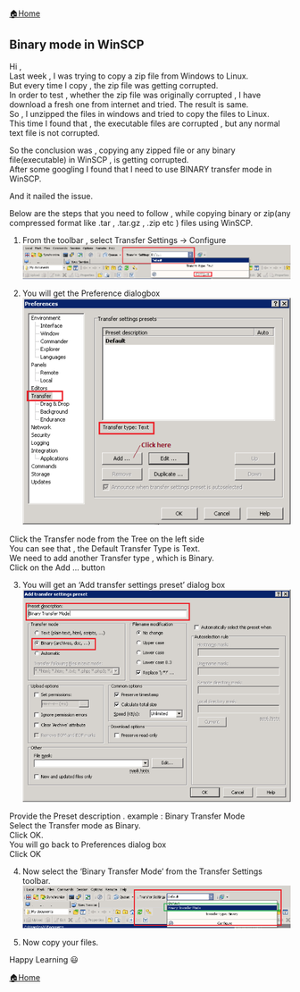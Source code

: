 [:house:Home](https://github.com/debbiswal/Articles)  

## Binary mode in WinSCP

Hi ,  
Last week , I was trying to copy a zip file from Windows to Linux.  
But every time I copy , the zip file was getting corrupted.  
In order to test , whether the zip file was originally corrupted , I have download a fresh one from internet and tried. The result is same.  
So , I unzipped the files in windows and tried to copy the files to Linux.  
This time I found that , the executable files are corrupted , but any normal text file is not corrupted.  

So the conclusion was , copying any zipped file or any binary file(executable) in WinSCP , is getting corrupted.  
After some googling I found that I need to use BINARY transfer mode in WinSCP.  

And it nailed the issue.  

Below are the steps that you need to follow , while copying binary or zip(any compressed format like .tar , .tar.gz , .zip etc ) files using WinSCP.  


1)	From the toolbar , select Transfer Settings -> Configure  
![img1](images/img1.png)  

2) You will get the Preference dialogbox  
![img2](images/img2.png)  

Click the Transfer node from the Tree on the left side  
You can see that , the Default Transfer Type is Text.  
We need to add another Transfer type , which is Binary.  
Click on the Add … button  

3) You will get an ‘Add transfer settings preset’ dialog box  
![img3](images/img3.png) 

Provide the Preset description . example : Binary Transfer Mode  
Select the Transfer mode as Binary.  
Click OK.  
You will go back to Preferences dialog box  
Click OK  

4) Now select the ‘Binary Transfer Mode’ from the Transfer Settings toolbar.  
![img4](images/img4.png)  

5) Now copy your files.  

Happy Learning :smiley:  

[:house:Home](https://github.com/debbiswal/Articles)

